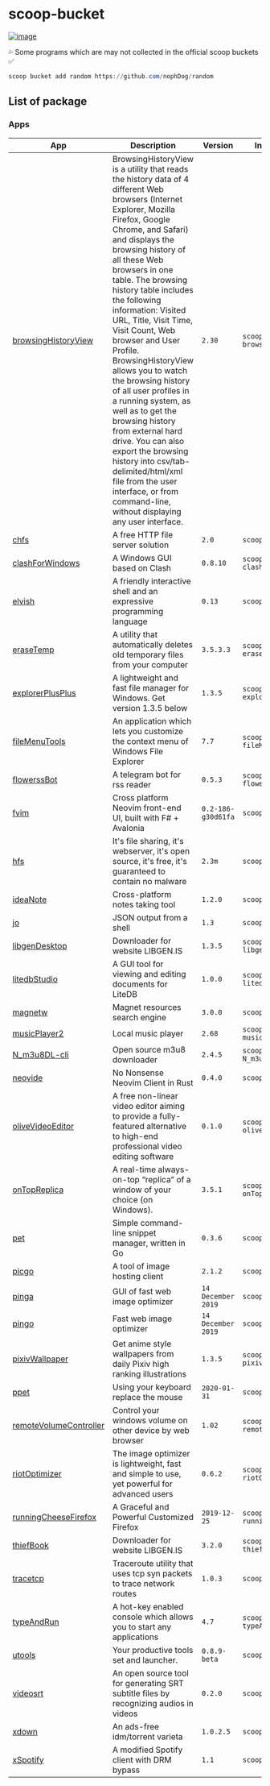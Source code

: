 # scoop-bucket
<a href="https://github.com/nophDog/random/tree/master/bucket"><img src="https://img.shields.io/badge/manifests-36-brightgreen" alt="image" style="max-width:100%;"></a>

💦 Some programs which are may not collected in the official scoop buckets ✅

```powershell
scoop bucket add random https://github.com/nophDog/random
```

## List of package

### Apps

| App | Description | Version | Install Command |
|-----|-------------|---------|-----------------|
| [browsingHistoryView](https://www.nirsoft.net/utils/browsing_history_view.html) | BrowsingHistoryView is a utility that reads the history data of 4 different Web browsers (Internet Explorer, Mozilla Firefox, Google Chrome, and Safari) and displays the browsing history of all these Web browsers in one table. The browsing history table includes the following information: Visited URL, Title, Visit Time, Visit Count, Web browser and User Profile. BrowsingHistoryView allows you to watch the browsing history of all user profiles in a running system, as well as to get the browsing history from external hard drive. You can also export the browsing history into csv/tab-delimited/html/xml file from the user interface, or from command-line, without displaying any user interface. | `2.30` | `scoop install browsingHistoryView` |
| [chfs](https://iscute.cn/chfs) | A free HTTP file server solution | `2.0` | `scoop install chfs` |
| [clashForWindows](https://github.com/Fndroid/clash_for_windows_pkg) | A Windows GUI based on Clash | `0.8.10` | `scoop install clashForWindows` |
| [elvish](https://elv.sh) | A friendly interactive shell and an expressive programming language | `0.13` | `scoop install elvish` |
| [eraseTemp](https://www.nodesoft.com/erasetemp) | A utility that automatically deletes old temporary files from your computer | `3.5.3.3` | `scoop install eraseTemp` |
| [explorerPlusPlus](https://explorerplusplus.com) | A lightweight and fast file manager for Windows. Get version 1.3.5 below | `1.3.5` | `scoop install explorerPlusPlus` |
| [fileMenuTools](https://www.lopesoft.com/index.php/en/products/filemenutools) | An application which lets you customize the context menu of Windows File Explorer | `7.7` | `scoop install fileMenuTools` |
| [flowerssBot](https://github.com/indes/flowerss-bot) | A telegram bot for rss reader | `0.5.3` | `scoop install flowerssBot` |
| [fvim](https://github.com/yatli/fvim) | Cross platform Neovim front-end UI, built with F# + Avalonia | `0.2-186-g30d61fa` | `scoop install fvim` |
| [hfs](https://www.rejetto.com) | It's file sharing, it's webserver, it's open source, it's free, it's guaranteed to contain no malware | `2.3m` | `scoop install hfs` |
| [ideaNote](https://www.ideanote.cc) | Cross-platform notes taking tool | `1.2.0` | `scoop install ideaNote` |
| [jo](https://github.com/jpmens/jo) | JSON output from a shell | `1.3` | `scoop install jo` |
| [libgenDesktop](https://github.com/libgenapps/LibgenDesktop) | Downloader for website LIBGEN.IS | `1.3.5` | `scoop install libgenDesktop` |
| [litedbStudio](https://github.com/mbdavid/LiteDB.Studio) | A GUI tool for viewing and editing documents for LiteDB | `1.0.0` | `scoop install litedbStudio` |
| [magnetw](https://github.com/xiandanin/magnetW) | Magnet resources search engine | `3.0.0` | `scoop install magnetw` |
| [musicPlayer2](https://github.com/zhongyang219/MusicPlayer2) | Local music player | `2.68` | `scoop install musicPlayer2` |
| [N_m3u8DL-cli](https://github.com/nilaoda/N_m3u8DL-CLI) | Open source m3u8 downloader | `2.4.5` | `scoop install N_m3u8DL-cli` |
| [neovide](https://github.com/Kethku/neovide) | No Nonsense Neovim Client in Rust | `0.4.0` | `scoop install neovide` |
| [oliveVideoEditor](https://www.olivevideoeditor.org) | A free non-linear video editor aiming to provide a fully-featured alternative to high-end professional video editing software | `0.1.0` | `scoop install oliveVideoEditor` |
| [onTopReplica](https://github.com/LorenzCK/OnTopReplica) | A real-time always-on-top “replica” of a window of your choice (on Windows). | `3.5.1` | `scoop install onTopReplica` |
| [pet](https://github.com/knqyf263/pet) | Simple command-line snippet manager, written in Go | `0.3.6` | `scoop install pet` |
| [picgo](https://github.com/Molunerfinn/PicGo) | A tool of image hosting client | `2.1.2` | `scoop install picgo` |
| [pinga](https://css-ig.net/pingo) | GUI of fast web image optimizer | `14 December 2019` | `scoop install pinga` |
| [pingo](https://css-ig.net/pingo) | Fast web image optimizer | `14 December 2019` | `scoop install pingo` |
| [pixivWallpaper](https://github.com/SingularityF/PixivWallpaper) | Get anime style wallpapers from daily Pixiv high ranking illustrations | `1.3.5` | `scoop install pixivWallpaper` |
| [ppet](https://github.com/majorworld/Pet) | Using your keyboard replace the mouse | `2020-01-31` | `scoop install ppet` |
| [remoteVolumeController](https://github.com/differentrain/Remote-Volume-Controller) | Control your windows volume on other device by web browser | `1.02` | `scoop install remoteVolumeController` |
| [riotOptimizer](https://riot-optimizer.com/) | The image optimizer is lightweight, fast and simple to use, yet powerful for advanced users | `0.6.2` | `scoop install riotOptimizer` |
| [runningCheeseFirefox](https://firefox.runningcheese.com) | A Graceful and Powerful Customized Firefox | `2019-12-25` | `scoop install runningCheeseFirefox` |
| [thiefBook](https://github.com/cteamx/Thief-Book) | Downloader for website LIBGEN.IS | `3.2.0` | `scoop install thiefBook` |
| [tracetcp](https://github.com/0xcafed00d/tracetcp) | Traceroute utility that uses tcp syn packets to trace network routes | `1.0.3` | `scoop install tracetcp` |
| [typeAndRun](https://typeandrun.software.informer.com) | A hot-key enabled console which allows you to start any applications | `4.7` | `scoop install typeAndRun` |
| [utools](https://u.tools/) | Your productive tools set and launcher. | `0.8.9-beta` | `scoop install utools` |
| [videosrt](https://github.com/wxbool/video-srt-windows) | An open source tool for generating SRT subtitle files by recognizing audios in videos | `0.2.0` | `scoop install videosrt` |
| [xdown](https://xdown.org/) | An ads-free idm/torrent varieta | `1.0.2.5` | `scoop install xdown` |
| [xSpotify](https://github.com/meik97/XSpotify) | A modified Spotify client with DRM bypass | `1.1` | `scoop install xSpotify` |